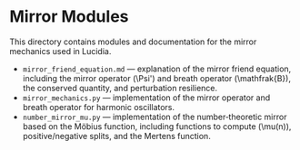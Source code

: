 # Mirror Modules

This directory contains modules and documentation for the mirror mechanics used in Lucidia.

- `mirror_friend_equation.md` — explanation of the mirror friend equation, including the mirror operator \(\Psi'\) and breath operator \(\mathfrak{B}\), the conserved quantity, and perturbation resilience.
- `mirror_mechanics.py` — implementation of the mirror operator and breath operator for harmonic oscillators.
- `number_mirror_mu.py` — implementation of the number‑theoretic mirror based on the Möbius function, including functions to compute \(\mu(n)\), positive/negative splits, and the Mertens function.
